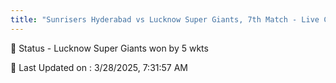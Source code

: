 ```yaml
---
title: "Sunrisers Hyderabad vs Lucknow Super Giants, 7th Match - Live Cricket Score"
---
```


📑 Status - Lucknow Super Giants won by 5 wkts

📝 Last Updated on : 3/28/2025, 7:31:57 AM  

